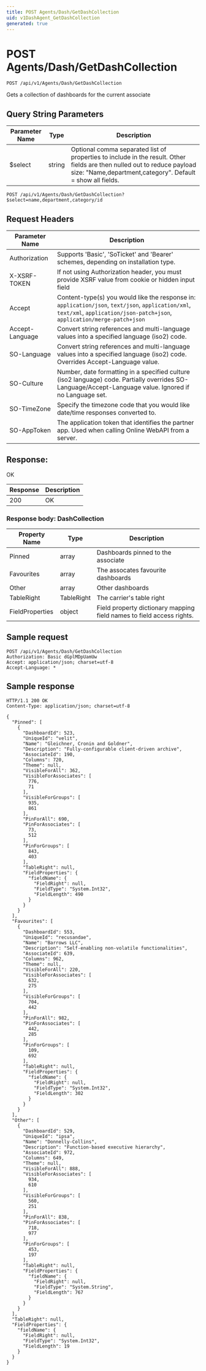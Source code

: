 ```yaml
---
title: POST Agents/Dash/GetDashCollection
uid: v1DashAgent_GetDashCollection
generated: true
---
```


# POST Agents/Dash/GetDashCollection

```http
POST /api/v1/Agents/Dash/GetDashCollection
```

Gets a collection of dashboards for the current associate







## Query String Parameters

| Parameter Name | Type |  Description |
|----------------|------|--------------|
| $select | string |  Optional comma separated list of properties to include in the result. Other fields are then nulled out to reduce payload size: "Name,department,category". Default = show all fields. |

```http
POST /api/v1/Agents/Dash/GetDashCollection?$select=name,department,category/id
```


## Request Headers

| Parameter Name | Description |
|----------------|-------------|
| Authorization  | Supports 'Basic', 'SoTicket' and 'Bearer' schemes, depending on installation type. |
| X-XSRF-TOKEN   | If not using Authorization header, you must provide XSRF value from cookie or hidden input field |
| Accept         | Content-type(s) you would like the response in: `application/json`, `text/json`, `application/xml`, `text/xml`, `application/json-patch+json`, `application/merge-patch+json` |
| Accept-Language | Convert string references and multi-language values into a specified language (iso2) code. |
| SO-Language | Convert string references and multi-language values into a specified language (iso2) code. Overrides Accept-Language value. |
| SO-Culture | Number, date formatting in a specified culture (iso2 language) code. Partially overrides SO-Language/Accept-Language value. Ignored if no Language set. |
| SO-TimeZone | Specify the timezone code that you would like date/time responses converted to. |
| SO-AppToken | The application token that identifies the partner app. Used when calling Online WebAPI from a server. |


## Response:

OK

| Response | Description |
|----------------|-------------|
| 200 | OK |

### Response body: DashCollection

| Property Name | Type |  Description |
|----------------|------|--------------|
| Pinned | array | Dashboards pinned to the associate |
| Favourites | array | The assocates favourite dashboards |
| Other | array | Other dashboards |
| TableRight | TableRight | The carrier's table right |
| FieldProperties | object | Field property dictionary mapping field names to field access rights. |

## Sample request

```http!
POST /api/v1/Agents/Dash/GetDashCollection
Authorization: Basic dGplMDpUamUw
Accept: application/json; charset=utf-8
Accept-Language: *
```

## Sample response

```http_
HTTP/1.1 200 OK
Content-Type: application/json; charset=utf-8

{
  "Pinned": [
    {
      "DashboardId": 523,
      "UniqueId": "velit",
      "Name": "Gleichner, Cronin and Goldner",
      "Description": "Fully-configurable client-driven archive",
      "AssociateId": 190,
      "Columns": 720,
      "Theme": null,
      "VisibleForAll": 362,
      "VisibleForAssociates": [
        776,
        71
      ],
      "VisibleForGroups": [
        935,
        861
      ],
      "PinForAll": 690,
      "PinForAssociates": [
        73,
        512
      ],
      "PinForGroups": [
        843,
        403
      ],
      "TableRight": null,
      "FieldProperties": {
        "fieldName": {
          "FieldRight": null,
          "FieldType": "System.Int32",
          "FieldLength": 490
        }
      }
    }
  ],
  "Favourites": [
    {
      "DashboardId": 553,
      "UniqueId": "recusandae",
      "Name": "Barrows LLC",
      "Description": "Self-enabling non-volatile functionalities",
      "AssociateId": 639,
      "Columns": 962,
      "Theme": null,
      "VisibleForAll": 220,
      "VisibleForAssociates": [
        632,
        275
      ],
      "VisibleForGroups": [
        704,
        442
      ],
      "PinForAll": 982,
      "PinForAssociates": [
        442,
        285
      ],
      "PinForGroups": [
        109,
        692
      ],
      "TableRight": null,
      "FieldProperties": {
        "fieldName": {
          "FieldRight": null,
          "FieldType": "System.Int32",
          "FieldLength": 302
        }
      }
    }
  ],
  "Other": [
    {
      "DashboardId": 529,
      "UniqueId": "ipsa",
      "Name": "Donnelly-Collins",
      "Description": "Function-based executive hierarchy",
      "AssociateId": 972,
      "Columns": 649,
      "Theme": null,
      "VisibleForAll": 888,
      "VisibleForAssociates": [
        934,
        610
      ],
      "VisibleForGroups": [
        560,
        251
      ],
      "PinForAll": 838,
      "PinForAssociates": [
        718,
        977
      ],
      "PinForGroups": [
        453,
        197
      ],
      "TableRight": null,
      "FieldProperties": {
        "fieldName": {
          "FieldRight": null,
          "FieldType": "System.String",
          "FieldLength": 767
        }
      }
    }
  ],
  "TableRight": null,
  "FieldProperties": {
    "fieldName": {
      "FieldRight": null,
      "FieldType": "System.Int32",
      "FieldLength": 19
    }
  }
}
```